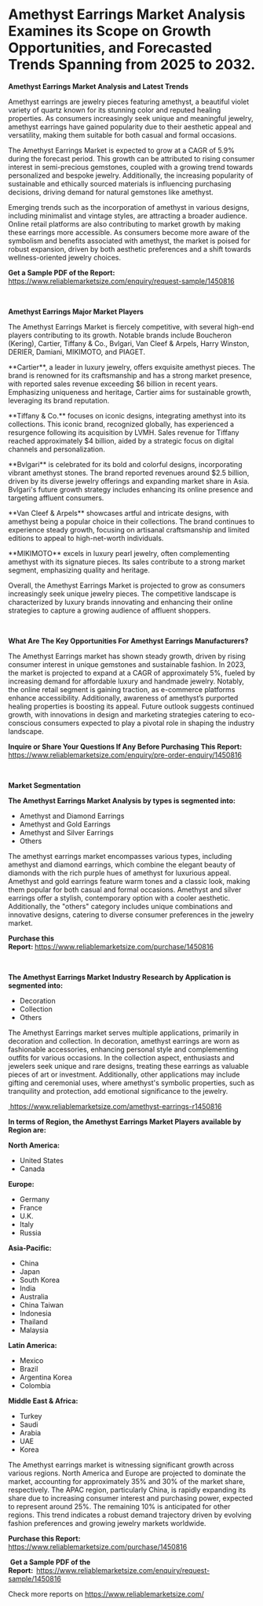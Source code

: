 <p><h1>Amethyst Earrings Market Analysis Examines its Scope on Growth Opportunities, and Forecasted Trends Spanning from 2025 to 2032.</h1></p><p><strong>Amethyst Earrings Market Analysis and Latest Trends</strong></p>
<p><p>Amethyst earrings are jewelry pieces featuring amethyst, a beautiful violet variety of quartz known for its stunning color and reputed healing properties. As consumers increasingly seek unique and meaningful jewelry, amethyst earrings have gained popularity due to their aesthetic appeal and versatility, making them suitable for both casual and formal occasions.</p><p>The Amethyst Earrings Market is expected to grow at a CAGR of 5.9% during the forecast period. This growth can be attributed to rising consumer interest in semi-precious gemstones, coupled with a growing trend towards personalized and bespoke jewelry. Additionally, the increasing popularity of sustainable and ethically sourced materials is influencing purchasing decisions, driving demand for natural gemstones like amethyst.</p><p>Emerging trends such as the incorporation of amethyst in various designs, including minimalist and vintage styles, are attracting a broader audience. Online retail platforms are also contributing to market growth by making these earrings more accessible. As consumers become more aware of the symbolism and benefits associated with amethyst, the market is poised for robust expansion, driven by both aesthetic preferences and a shift towards wellness-oriented jewelry choices.</p></p>
<p><strong>Get a Sample PDF of the Report:&nbsp;</strong> <a href="https://www.reliablemarketsize.com/enquiry/request-sample/1450816?utm_campaign=2952&utm_medium=2&utm_source=Github&utm_content=ia&utm_term=05042025&utm_id=amethyst-earrings">https://www.reliablemarketsize.com/enquiry/request-sample/1450816</a></p>
<p>&nbsp;</p>
<p><strong>Amethyst Earrings Major Market Players</strong></p>
<p><p>The Amethyst Earrings Market is fiercely competitive, with several high-end players contributing to its growth. Notable brands include Boucheron (Kering), Cartier, Tiffany & Co., Bvlgari, Van Cleef & Arpels, Harry Winston, DERIER, Damiani, MIKIMOTO, and PIAGET.</p><p>**Cartier**, a leader in luxury jewelry, offers exquisite amethyst pieces. The brand is renowned for its craftsmanship and has a strong market presence, with reported sales revenue exceeding $6 billion in recent years. Emphasizing uniqueness and heritage, Cartier aims for sustainable growth, leveraging its brand reputation.</p><p>**Tiffany & Co.** focuses on iconic designs, integrating amethyst into its collections. This iconic brand, recognized globally, has experienced a resurgence following its acquisition by LVMH. Sales revenue for Tiffany reached approximately $4 billion, aided by a strategic focus on digital channels and personalization.</p><p>**Bvlgari** is celebrated for its bold and colorful designs, incorporating vibrant amethyst stones. The brand reported revenues around $2.5 billion, driven by its diverse jewelry offerings and expanding market share in Asia. Bvlgari's future growth strategy includes enhancing its online presence and targeting affluent consumers.</p><p>**Van Cleef & Arpels** showcases artful and intricate designs, with amethyst being a popular choice in their collections. The brand continues to experience steady growth, focusing on artisanal craftsmanship and limited editions to appeal to high-net-worth individuals.</p><p>**MIKIMOTO** excels in luxury pearl jewelry, often complementing amethyst with its signature pieces. Its sales contribute to a strong market segment, emphasizing quality and heritage.</p><p>Overall, the Amethyst Earrings Market is projected to grow as consumers increasingly seek unique jewelry pieces. The competitive landscape is characterized by luxury brands innovating and enhancing their online strategies to capture a growing audience of affluent shoppers.</p></p>
<p>&nbsp;</p>
<p><strong>What Are The Key Opportunities For Amethyst Earrings Manufacturers?</strong></p>
<p><p>The Amethyst Earrings market has shown steady growth, driven by rising consumer interest in unique gemstones and sustainable fashion. In 2023, the market is projected to expand at a CAGR of approximately 5%, fueled by increasing demand for affordable luxury and handmade jewelry. Notably, the online retail segment is gaining traction, as e-commerce platforms enhance accessibility. Additionally, awareness of amethyst’s purported healing properties is boosting its appeal. Future outlook suggests continued growth, with innovations in design and marketing strategies catering to eco-conscious consumers expected to play a pivotal role in shaping the industry landscape.</p></p>
<p><strong>Inquire or Share Your Questions If Any Before Purchasing This Report:</strong> <a href="https://www.reliablemarketsize.com/enquiry/pre-order-enquiry/1450816?utm_campaign=2952&utm_medium=2&utm_source=Github&utm_content=ia&utm_term=05042025&utm_id=amethyst-earrings">https://www.reliablemarketsize.com/enquiry/pre-order-enquiry/1450816</a></p>
<p>&nbsp;</p>
<p><strong>Market Segmentation</strong></p>
<p><strong>The Amethyst Earrings Market Analysis by types is segmented into:</strong></p>
<p><ul><li>Amethyst and Diamond Earrings</li><li>Amethyst and Gold Earrings</li><li>Amethyst and Silver Earrings</li><li>Others</li></ul></p>
<p><p>The amethyst earrings market encompasses various types, including amethyst and diamond earrings, which combine the elegant beauty of diamonds with the rich purple hues of amethyst for luxurious appeal. Amethyst and gold earrings feature warm tones and a classic look, making them popular for both casual and formal occasions. Amethyst and silver earrings offer a stylish, contemporary option with a cooler aesthetic. Additionally, the "others" category includes unique combinations and innovative designs, catering to diverse consumer preferences in the jewelry market.</p></p>
<p><strong>Purchase this Report:&nbsp;</strong><a href="https://www.reliablemarketsize.com/purchase/1450816?utm_campaign=2952&utm_medium=2&utm_source=Github&utm_content=ia&utm_term=05042025&utm_id=amethyst-earrings">https://www.reliablemarketsize.com/purchase/1450816</a></p>
<p>&nbsp;</p>
<p><strong>The Amethyst Earrings Market Industry Research by Application is segmented into:</strong></p>
<p><ul><li>Decoration</li><li>Collection</li><li>Others</li></ul></p>
<p><p>The Amethyst Earrings market serves multiple applications, primarily in decoration and collection. In decoration, amethyst earrings are worn as fashionable accessories, enhancing personal style and complementing outfits for various occasions. In the collection aspect, enthusiasts and jewelers seek unique and rare designs, treating these earrings as valuable pieces of art or investment. Additionally, other applications may include gifting and ceremonial uses, where amethyst's symbolic properties, such as tranquility and protection, add emotional significance to the jewelry.</p></p>
<p><a href="https://www.reliablemarketsize.com/amethyst-earrings-r1450816?utm_campaign=2952&utm_medium=2&utm_source=Github&utm_content=ia&utm_term=05042025&utm_id=amethyst-earrings">&nbsp;https://www.reliablemarketsize.com/amethyst-earrings-r1450816</a></p>
<p><strong>In terms of Region, the Amethyst Earrings Market Players available by Region are:</strong></p>
<p>
    <p> <strong> North America: </strong>
        <ul>
            <li>United States</li>
            <li>Canada</li>
        </ul>
        </p> 
    <p> <strong> Europe: </strong>
        <ul>
            <li>Germany</li>
            <li>France</li>
            <li>U.K.</li>
            <li>Italy</li>
            <li>Russia</li>
        </ul>
        </p> 
    <p> <strong> Asia-Pacific: </strong>
        <ul>
            <li>China</li>
            <li>Japan</li>
            <li>South Korea</li>
            <li>India</li>
            <li>Australia</li>
            <li>China Taiwan</li>
            <li>Indonesia</li>
            <li>Thailand</li>
            <li>Malaysia</li>
        </ul>
        </p> 
    <p> <strong> Latin America: </strong>
        <ul>
            <li>Mexico</li>
            <li>Brazil</li>
            <li>Argentina Korea</li>
            <li>Colombia</li>
        </ul>
        </p> 
    <p> <strong> Middle East & Africa: </strong>
        <ul>
            <li>Turkey</li>
            <li>Saudi</li>
            <li>Arabia</li>
            <li>UAE</li>
            <li>Korea</li>
        </ul>
    </p>
    </p>
<p><p>The Amethyst earrings market is witnessing significant growth across various regions. North America and Europe are projected to dominate the market, accounting for approximately 35% and 30% of the market share, respectively. The APAC region, particularly China, is rapidly expanding its share due to increasing consumer interest and purchasing power, expected to represent around 25%. The remaining 10% is anticipated for other regions. This trend indicates a robust demand trajectory driven by evolving fashion preferences and growing jewelry markets worldwide.</p></p>
<p><strong>Purchase this Report: </strong><a href="https://www.reliablemarketsize.com/purchase/1450816?utm_campaign=2952&utm_medium=2&utm_source=Github&utm_content=ia&utm_term=05042025&utm_id=amethyst-earrings">https://www.reliablemarketsize.com/purchase/1450816</a></p>
<p>&nbsp;<strong>Get a Sample PDF of the Report:&nbsp;&nbsp;</strong><a href="https://www.reliablemarketsize.com/enquiry/request-sample/1450816?utm_campaign=2952&utm_medium=2&utm_source=Github&utm_content=ia&utm_term=05042025&utm_id=amethyst-earrings">https://www.reliablemarketsize.com/enquiry/request-sample/1450816</a></p>
<p><strong></strong></p>
<p>Check more reports on <a href="https://www.reliablemarketsize.com/?utm_campaign=2952&utm_medium=2&utm_source=Github&utm_content=ia&utm_term=05042025&utm_id=amethyst-earrings">https://www.reliablemarketsize.com/</a></p>